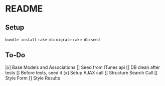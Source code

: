 # README

## Setup

`bundle install`
`rake db:migrate`
`rake db:seed`

## To-Do
[x] Base Models and Associations
[] Seed from ITunes api
[] DB clean after tests
[] Before tests, seed it
[x] Setup AJAX call
[] Structure Search Call
[] Style Form
[] Style Results
